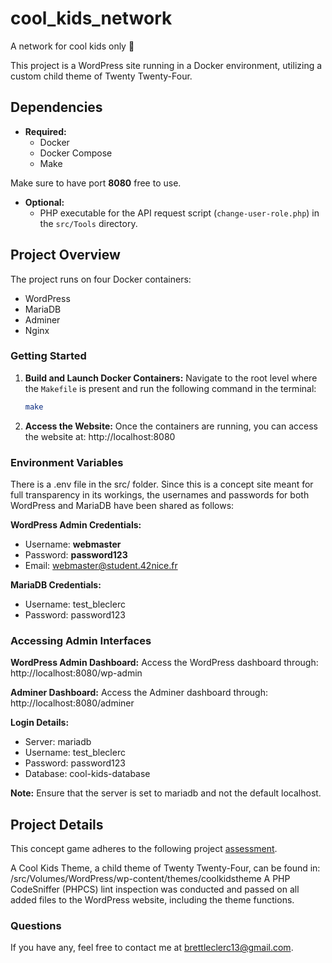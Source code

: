 # cool_kids_network
A network for cool kids only 🤙

This project is a WordPress site running in a Docker environment, utilizing a custom child theme of Twenty Twenty-Four. 

## Dependencies

- **Required:**
  - Docker
  - Docker Compose
  - Make

Make sure to have port **8080** free to use.

- **Optional:**
  - PHP executable for the API request script (`change-user-role.php`) in the `src/Tools` directory.

## Project Overview

The project runs on four Docker containers:

- WordPress
- MariaDB
- Adminer
- Nginx

### Getting Started

1. **Build and Launch Docker Containers:**
   Navigate to the root level where the `Makefile` is present and run the following command in the terminal:

   ```bash
   make
2. **Access the Website:**
   Once the containers are running, you can access the website at: http://localhost:8080

### Environment Variables

There is a .env file in the src/ folder. Since this is a concept site meant for full transparency in its workings, the usernames and passwords for both WordPress and MariaDB have been shared as follows:

**WordPress Admin Credentials:**
- Username: **webmaster**
- Password: **password123**
- Email: webmaster@student.42nice.fr

**MariaDB Credentials:**
- Username: test_bleclerc
- Password: password123

### Accessing Admin Interfaces

**WordPress Admin Dashboard:**
Access the WordPress dashboard through: http://localhost:8080/wp-admin

**Adminer Dashboard:**
Access the Adminer dashboard through: http://localhost:8080/adminer

**Login Details:**
- Server: mariadb
- Username: test_bleclerc
- Password: password123
- Database: cool-kids-database

**Note:** Ensure that the server is set to mariadb and not the default localhost.

## Project Details

This concept game adheres to the following project [assessment](https://docs.google.com/document/d/1fUxyIzpI7hCwof24Bf2D1QWdOp8M6GGyqEwHRyKepF4/edit?tab=t.0).

A Cool Kids Theme, a child theme of Twenty Twenty-Four, can be found in: /src/Volumes/WordPress/wp-content/themes/coolkidstheme
A PHP CodeSniffer (PHPCS) lint inspection was conducted and passed on all added files to the WordPress website, including the theme functions.

### Questions

If you have any, feel free to contact me at brettleclerc13@gmail.com.

